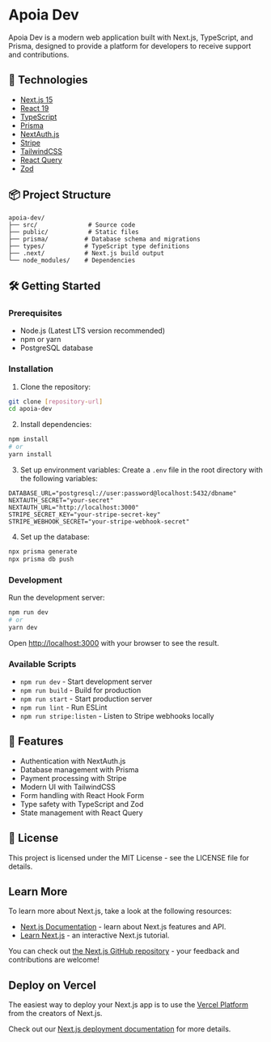 # Apoia Dev

Apoia Dev is a modern web application built with Next.js, TypeScript, and Prisma, designed to provide a platform for developers to receive support and contributions.

## 🚀 Technologies

- [Next.js 15](https://nextjs.org/)
- [React 19](https://reactjs.org/)
- [TypeScript](https://www.typescriptlang.org/)
- [Prisma](https://www.prisma.io/)
- [NextAuth.js](https://next-auth.js.org/)
- [Stripe](https://stripe.com/)
- [TailwindCSS](https://tailwindcss.com/)
- [React Query](https://tanstack.com/query/latest)
- [Zod](https://zod.dev/)

## 📦 Project Structure

```
apoia-dev/
├── src/              # Source code
├── public/           # Static files
├── prisma/          # Database schema and migrations
├── types/           # TypeScript type definitions
├── .next/           # Next.js build output
└── node_modules/    # Dependencies
```

## 🛠️ Getting Started

### Prerequisites

- Node.js (Latest LTS version recommended)
- npm or yarn
- PostgreSQL database

### Installation

1. Clone the repository:
```bash
git clone [repository-url]
cd apoia-dev
```

2. Install dependencies:
```bash
npm install
# or
yarn install
```

3. Set up environment variables:
Create a `.env` file in the root directory with the following variables:
```env
DATABASE_URL="postgresql://user:password@localhost:5432/dbname"
NEXTAUTH_SECRET="your-secret"
NEXTAUTH_URL="http://localhost:3000"
STRIPE_SECRET_KEY="your-stripe-secret-key"
STRIPE_WEBHOOK_SECRET="your-stripe-webhook-secret"
```

4. Set up the database:
```bash
npx prisma generate
npx prisma db push
```

### Development

Run the development server:
```bash
npm run dev
# or
yarn dev
```

Open [http://localhost:3000](http://localhost:3000) with your browser to see the result.

### Available Scripts

- `npm run dev` - Start development server
- `npm run build` - Build for production
- `npm run start` - Start production server
- `npm run lint` - Run ESLint
- `npm run stripe:listen` - Listen to Stripe webhooks locally

## 🔧 Features

- Authentication with NextAuth.js
- Database management with Prisma
- Payment processing with Stripe
- Modern UI with TailwindCSS
- Form handling with React Hook Form
- Type safety with TypeScript and Zod
- State management with React Query

## 📝 License

This project is licensed under the MIT License - see the LICENSE file for details.

## Learn More

To learn more about Next.js, take a look at the following resources:

- [Next.js Documentation](https://nextjs.org/docs) - learn about Next.js features and API.
- [Learn Next.js](https://nextjs.org/learn) - an interactive Next.js tutorial.

You can check out [the Next.js GitHub repository](https://github.com/vercel/next.js) - your feedback and contributions are welcome!

## Deploy on Vercel

The easiest way to deploy your Next.js app is to use the [Vercel Platform](https://vercel.com/new?utm_medium=default-template&filter=next.js&utm_source=create-next-app&utm_campaign=create-next-app-readme) from the creators of Next.js.

Check out our [Next.js deployment documentation](https://nextjs.org/docs/app/building-your-application/deploying) for more details.
